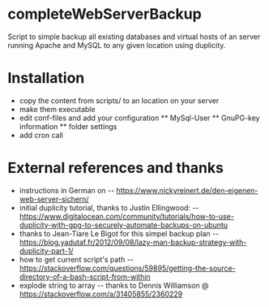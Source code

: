 # completeWebServerBackup
Script to simple backup all existing databases and virtual hosts of an server running Apache and MySQL to any given location using duplicity.

# Installation

* copy the content from scripts/ to an location on your server
* make them executable
* edit conf-files and add your configuration
** MySql-User
** GnuPG-key information
** folder settings
* add cron call

# External references and thanks
- instructions in German on
-- https://www.nickyreinert.de/den-eigenen-web-server-sichern/
- initial duplicity tutorial, thanks to Justin Ellingwood:
-- https://www.digitalocean.com/community/tutorials/how-to-use-duplicity-with-gpg-to-securely-automate-backups-on-ubuntu
- thanks to Jean-Tiare Le Bigot for this simpel backup plan
-- https://blog.yadutaf.fr/2012/09/08/lazy-man-backup-strategy-with-duplicity-part-1/
- how to get current script's path
-- https://stackoverflow.com/questions/59895/getting-the-source-directory-of-a-bash-script-from-within
- explode string to array
-- thanks to Dennis Williamson @ https://stackoverflow.com/a/31405855/2360229
